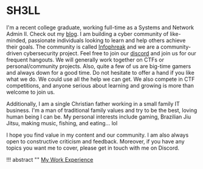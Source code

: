# **SH3LL**

I'm a recent college graduate, working full-time as a Systems and Network Admin II. Check out my [blog](https://infophreak.com/author/sh3ll/). I am building a cyber community of like-minded, passionate individuals looking to learn and help others achieve their goals. The community is called [Infophreak](https://infophreak.com/) and we are a community-driven cybersecurity project. Feel free to join our [discord](https://discord.gg/infophreak) and join us for our frequent hangouts. We will generally work together on CTFs or personal/community projects. Also, quite a few of us are big-time gamers and always down for a good time. Do not hesitate to offer a hand if you like what we do. We could use all the help we can get. We also compete in CTF competitions, and anyone serious about learning and growing is more than welcome to join us.

Additionally, I am a single Christian father working in a small family IT business. I'm a man of traditional family values and try to be the best, loving human being I can be. My personal interests include gaming, Brazilian Jiu Jitsu, making music, fishing, and eating... lol

I hope you find value in my content and our community. I am also always open to constructive criticism and feedback. Moreover, if you have any topics you want me to cover, please get in touch with me on Discord.

!!! abstract ""
	[My Work Experience](experience.md)
